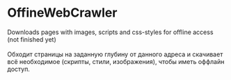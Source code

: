 # OffineWebCrawler
Downloads pages with images, scripts and css-styles for offline access
<br>
(not finished yet)
<br>
<br>
Обходит страницы на заданную глубину от данного адреса и скачивает всё необходимое (скрипты, стили, изображения), чтобы иметь оффлайн доступ.
<br>
